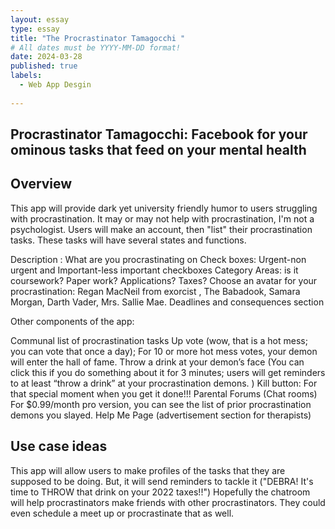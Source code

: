 ```yaml
---
layout: essay
type: essay
title: "The Procrastinator Tamagocchi "
# All dates must be YYYY-MM-DD format!
date: 2024-03-28
published: true
labels:
  - Web App Desgin 
  
---
```







## Procrastinator Tamagocchi: Facebook for your ominous tasks that feed on your mental health

## Overview

This app will provide dark yet university friendly humor to users struggling with procrastination. It may or may not help with procrastination, I'm not a psychologist. Users will make an account, then "list" their procrastination tasks. These tasks will have several states and functions. 

Description : What are you procrastinating on 
Check boxes: Urgent-non urgent and Important-less important checkboxes
Category Areas: is it coursework? Paper work? Applications? Taxes? 
Choose an avatar for your procrastination: Regan MacNeil from exorcist , The Babadook, Samara Morgan, Darth Vader, Mrs. Sallie Mae. 
Deadlines and consequences section 

Other components of the app: 

Communal list of procrastination tasks 
Up vote (wow, that is a hot mess; you can vote that once a day); For 10 or more hot mess votes, your demon will enter the hall of fame. 
Throw a drink at your demon’s face (You can click this if you do something about it for 3 minutes; users will get reminders to at least “throw a drink” at your procrastination demons. )
Kill button: For that special moment when you get it done!!!
Parental Forums (Chat rooms) 
For $0.99/month pro version, you can see the list of prior procrastination demons you slayed. 
Help Me Page (advertisement section for therapists) 


## Use case ideas
This app will allow users to make profiles of the tasks that they are supposed to be doing. But, it will send reminders to tackle it ("DEBRA! It's time to THROW that drink on your 2022 taxes!!") Hopefully the chatroom will help procrastinators make friends with other procrastinators. They could even schedule a meet up or procrastinate that as well. 
